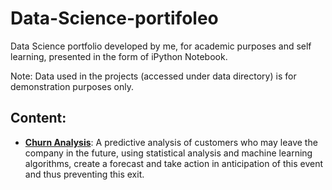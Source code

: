 # Data-Science-portifoleo
Data Science portfolio developed by me, for academic purposes and self learning, presented in the form of iPython Notebook.

Note: Data used in the projects (accessed under data directory) is for demonstration purposes only.

## Content:

- **[Churn Analysis](https://github.com/jonascocco/Data-Science-portifoleo/tree/main/Churn_Analysis)**: A predictive analysis of customers who may leave the company in the future, using statistical analysis and machine learning algorithms, create a forecast and take action in anticipation of this event and thus preventing this exit.
